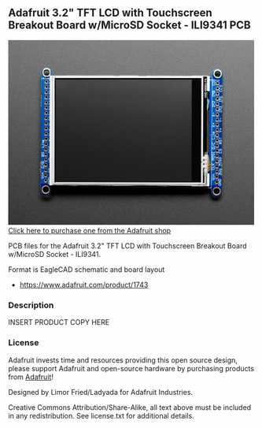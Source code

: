 ## Adafruit 3.2" TFT LCD with Touchscreen Breakout Board w/MicroSD Socket - ILI9341 PCB

<a href="http://www.adafruit.com/products/1743"><img src="assets/1743.jpg?raw=true" width="500px"><br/>
Click here to purchase one from the Adafruit shop</a>

PCB files for the Adafruit 3.2" TFT LCD with Touchscreen Breakout Board w/MicroSD Socket - ILI9341. 

Format is EagleCAD schematic and board layout
* https://www.adafruit.com/product/1743

### Description

INSERT PRODUCT COPY HERE

### License

Adafruit invests time and resources providing this open source design, please support Adafruit and open-source hardware by purchasing products from [Adafruit](https://www.adafruit.com)!

Designed by Limor Fried/Ladyada for Adafruit Industries.

Creative Commons Attribution/Share-Alike, all text above must be included in any redistribution. 
See license.txt for additional details.
